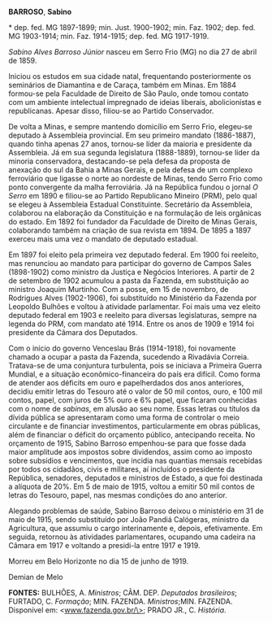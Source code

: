 **BARROSO**, **Sabino**

\* dep. fed. MG 1897-1899; min. Just. 1900-1902; min. Faz. 1902; dep.
fed. MG 1903-1914; min. Faz. 1914-1915; dep. fed. MG 1917-1919.

*Sabino Alves Barroso Júnior* nasceu em Serro Frio (MG) no dia 27 de
abril de 1859.

Iniciou os estudos em sua cidade natal, frequentando posteriormente os
seminários de Diamantina e de Caraça, também em Minas. Em 1884 formou-se
pela Faculdade de Direito de São Paulo, onde tomou contato com um
ambiente intelectual impregnado de ideias liberais, abolicionistas e
republicanas. Apesar disso, filiou-se ao Partido Conservador.

De volta a Minas, e sempre mantendo domicílio em Serro Frio, elegeu-se
deputado à Assembleia provincial. Em seu primeiro mandato (1886-1887),
quando tinha apenas 27 anos, tornou-se líder da maioria e presidente da
Assembleia. Já em sua segunda legislatura (1888-1889), tornou-se líder
da minoria conservadora, destacando-se pela defesa da proposta de
anexação do sul da Bahia a Minas Gerais, e pela defesa de um complexo
ferroviário que ligasse o norte ao nordeste de Minas, tendo Serro Frio
como ponto convergente da malha ferroviária. Já na República fundou o
jornal *O Serro* em 1890 e filiou-se ao Partido Republicano Mineiro
(PRM), pelo qual se elegeu à Assembleia Estadual Constituinte.
Secretário da Assembleia, colaborou na elaboração da Constituição e na
formulação de leis orgânicas do estado. Em 1892 foi fundador da
Faculdade de Direito de Minas Gerais, colaborando também na criação de
sua revista em 1894. De 1895 a 1897 exerceu mais uma vez o mandato de
deputado estadual.

Em 1897 foi eleito pela primeira vez deputado federal. Em 1900 foi
reeleito, mas renunciou ao mandato para participar do governo de Campos
Sales (1898-1902) como ministro da Justiça e Negócios Interiores. A
partir de 2 de setembro de 1902 acumulou a pasta da Fazenda, em
substituição ao ministro Joaquim Murtinho. Com a posse, em 15 de
novembro, de Rodrigues Alves (1902-1906), foi substituído no Ministério
da Fazenda por Leopoldo Bulhões e voltou à atividade parlamentar. Foi
mais uma vez eleito deputado federal em 1903 e reeleito para diversas
legislaturas, sempre na legenda do PRM, com mandato até 1914. Entre os
anos de 1909 e 1914 foi presidente da Câmara dos Deputados.

Com o início do governo Venceslau Brás (1914-1918), foi novamente
chamado a ocupar a pasta da Fazenda, sucedendo a Rivadávia Correia.
Tratava-se de uma conjuntura turbulenta, pois se iniciava a Primeira
Guerra Mundial, e a situação econômico-financeira do país era difícil.
Como forma de atender aos déficits em ouro e papelherdados dos anos
anteriores, decidiu emitir letras do Tesouro até o valor de 50 mil
contos, ouro, e 100 mil contos, papel, com juros de 5% ouro e 6% papel,
que ficaram conhecidas com o nome de *sabinas*, em alusão ao seu nome.
Essas letras ou títulos da dívida pública se apresentaram como uma forma
de controlar o meio circulante e de financiar investimentos,
particularmente em obras públicas, além de financiar o déficit do
orçamento público, antecipando receita. No orçamento de 1915, Sabino
Barroso empenhou-se para que fosse dada maior amplitude aos impostos
sobre dividendos, assim como ao imposto sobre subsídios e vencimentos,
que incidia nas quantias mensais recebidas por todos os cidadãos, civis
e militares, aí incluídos o presidente da República, senadores,
deputados e ministros de Estado, a que foi destinada a alíquota de 20%.
Em 5 de maio de 1915, voltou a emitir 50 mil contos de letras do
Tesouro, papel, nas mesmas condições do ano anterior.

Alegando problemas de saúde, Sabino Barroso deixou o ministério em 31 de
maio de 1915, sendo substituído por João Pandiá Calógeras, ministro da
Agricultura, que assumiu o cargo interinamente e, depois, efetivamente.
Em seguida, retornou às atividades parlamentares, ocupando uma cadeira
na Câmara em 1917 e voltando a presidi-la entre 1917 e 1919.

Morreu em Belo Horizonte no dia 15 de junho de 1919.

Demian de Melo

**FONTES:** BULHÕES, A. *Ministros*; CÂM. DEP. *Deputados brasileiros*;
FURTADO, C. *Formação*; MIN. FAZENDA. *Ministros*;MIN. FAZENDA.
Disponível em: \<www.fazenda.gov.br/\>; PRADO JR., C. *História*.
